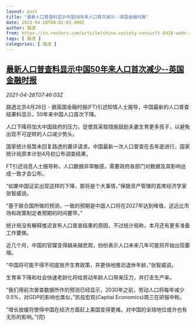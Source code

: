 ```yaml
---
layout: post
title: "最新人口普查料显示中国50年来人口首次减少--英国金融时报"
date: 2021-04-28T08:01:03.000Z
author: 路透
from: https://cn.reuters.com/article/china-society-censusft-0428-wedn-idCNKBS2CF0T6
tags: [ 路透 ]
categories: [ 路透 ]
---
```

<!--1619596863000-->
[最新人口普查料显示中国50年来人口首次减少--英国金融时报](https://cn.reuters.com/article/china-society-censusft-0428-wedn-idCNKBS2CF0T6)
------

<div>
<div><i>2021-04-28T07:46:03Z</i></div><p>路透北京4月28日 - 据英国金融时报(FT)引述知情人士报导，中国最新的人口普查结果料显示，50年来中国人口首次下降。</p><p>人口下降将加大中国政府的压力，促使其采取措施鼓励夫妻生育更多孩子，以避免出现不可逆转的人口减少势头。</p><p>国家统计局暂未回复路透的置评请求。中国最新一次人口普查在去年底进行，国家统计局原本计划4月初公布调查结果。</p><p>FT引述消息人士报导称，人口数据非常敏感，需要政府各部门对数据及其影响达成一致才会公布。</p><p>“如果中国证实出现这样的下降，那将是个大事情，”保银资产管理的首席经济学家张智威说。</p><p>“基于联合国所做的预测，一致的预期是中国人口将在2027年达到峰值，这远比市场和政策制定者预期的时间要早。”</p><p>统计局没有解释推迟宣布人口普查结果的原因，不过统计局称，本月还有更多准备工作要做。</p><p>近几个月，中国的官媒变得越来越悲观，纷纷表示人口未来几年可能将开始出现萎缩。</p><p>“中国将可能不得不彻底放开生育政策，并更快地推迟退休年龄，”张智威说。</p><p>生育率下降和社会快速老龄化将给劳动年龄人口带来压力，并打击生产率。</p><p>“我们用前次普查数据所作的预测已经显示，2030年之前，劳动人口将每年减少0.5%，对GDP的影响也类似，”凯投宏观(Capital Economics)周三在研报中称。</p><p>“增长放缓将使得中国在经济方面赶上美国变得更难。对中国的全球地位或许也有无形的影响。”(完)</p>
</div>
